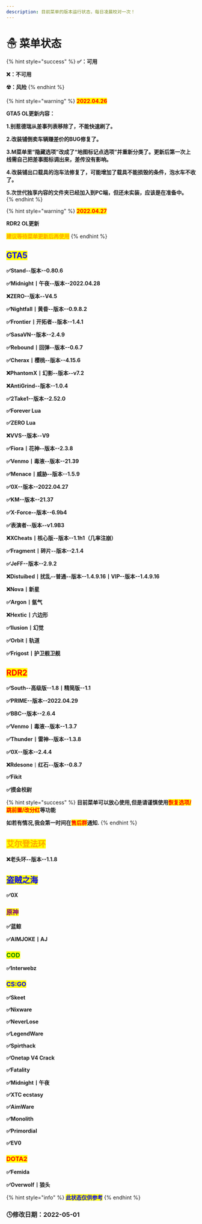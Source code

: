 ```yaml
---
description: 目前菜单的版本运行状态，每日凌晨校对一次！
---
```


# ☃ 菜单状态

{% hint style="success" %}
**✅：可用**

**❌：不可用**

**☢️：风险**
{% endhint %}

{% hint style="warning" %}
<mark style="color:red;">**2022.04.26**</mark>

**GTA5 OL更新内容：**&#x20;

**1.别惹德瑞从差事列表移除了，不能快速刷了。**&#x20;

**2.改装铺倒卖车辆赚差价的BUG修复了。**&#x20;

**3.M菜单里“隐藏选项”改成了“地图标记点选项”并重新分类了。更新后第一次上线需自己把差事图标调出来，差传没有影响。**&#x20;

**4.改装铺出口载具的泡车法修复了，可能增加了载具不能损毁的条件，泡水车不收了。**&#x20;

**5.次世代独享内容的文件夹已经加入到PC端，但还未实装，应该是在准备中。**
{% endhint %}

{% hint style="warning" %}
<mark style="color:red;">**2022.04.27**</mark>

**RDR2 OL更新**

<mark style="color:orange;">**建议等待菜单更新后再使用**</mark>
{% endhint %}

## <mark style="color:blue;">**GTA5**</mark>

**✅Stand--版本--0.80.6**

**✅Midnight丨午夜--版本--2022.04.28**

**❌ZERO--版本--V4.5**

**✅Nightfall丨黄昏--版本--0.9.8.2**

**✅Frontier丨开拓者--版本--1.4.1**

**✅SasaVN--版本--2.4.9**

**✅Rebound丨回弹--版本--0.6.7**

**✅Cherax丨樱桃--版本--4.15.6**

**❌PhantomX丨幻影--版本--v7.2**

**❌AntiGrind--版本--1.0.4**

**✅2Take1--版本--2.52.0**

**✅Forever Lua**

**✅ZERO Lua**

**❌VVS--版本--V9**

**✅Fiora丨花神--版本--2.3.8**

**✅Venmo丨毒液--版本--21.39**

**✅Menace丨威胁--版本--1.5.9**

**✅0X--版本--2022.04.27**

**✅KM--版本--21.37**

**✅X-Force--版本--6.9b4**

**✅表演者--版本--v1.9B3**

**❌XCheats丨核心版--版本--1.1h1（几率注崩）**

**✅Fragment丨碎片--版本--2.1.4**

**✅JeFF--版本--2.9.2**

**❌Distuibed丨扰乱--普通--版本--1.4.9.16丨VIP--版本--1.4.9.16**

**❌Nova丨新星**

**✅Argon丨氩气**

**❌Hextic丨六边形**

**✅Ilusion丨幻觉**

**✅Orbit丨轨道**

**✅Frigost丨护卫舰卫舰**

## <mark style="color:red;">**RDR2**</mark>

**✅South--高级版--1.8丨精简版--1.1**

**✅PRIME--版本--2022.04.29**

**✅BBC--版本--2.6.4**

**✅Venmo丨毒液--版本--1.3.7**

**✅Thunder丨雷神--版本--1.3.8**

**✅0X--版本--2.4.4**

**❌Rdesone**丨**红石--版本--0.8.7**

**✅Fikit**

**✅摸金校尉**

{% hint style="success" %}
**目前菜单可以放心使用,但是请谨慎使用**<mark style="color:red;">**恢复选项/跳前置/改分红**</mark>**等功能**

**如若有情况,我会第一时间在**<mark style="color:red;">**售后群**</mark>**通知.**
{% endhint %}

## <mark style="color:orange;">**艾尔登法环**</mark>

**❌老头环--版本--1.1.8**

## <mark style="color:blue;">**盗贼之海**</mark>

**✅0X**

### <mark style="color:purple;">原神</mark>

**✅蓝鲸**

**✅AIMJOKE丨AJ**

### <mark style="color:green;">**COD**</mark>

**✅Interwebz**

### <mark style="color:blue;">**CS:GO**</mark>

**✅Skeet**

**✅Nixware**

**✅NeverLose**

**✅LegendWare**

**✅Spirthack**

**✅Onetap V4 Crack**

**✅Fatality**

**✅Midnight丨午夜**

**✅XTC ecstasy**

**✅AimWare**

**✅Monolith**

**✅Primordial**

**✅EV0**

### <mark style="color:red;">**DOTA2**</mark>

**✅Femida**

**✅Overwolf丨狼头**

{% hint style="info" %}
<mark style="color:blue;">**此状态仅供参考**</mark>
{% endhint %}

### **🕓修改日期：2022-05-01**
